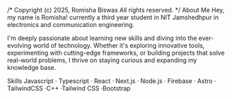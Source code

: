 /* 
  Copyright (c) 2025, Romisha Biswas
  All rights reserved.
  */
About Me
Hey, my name is Romisha! currently a third year student in NIT Jamshedhpur in electronics and communication engineering. 

I'm deeply passionate about learning new skills and diving into the ever-evolving world of technology. Whether it's exploring innovative tools, experimenting with cutting-edge frameworks, or building projects that solve real-world problems, I thrive on staying curious and expanding my knowledge base.  

Skills
Javascript · Typescript · React · Next.js · Node.js · Firebase · Astro · TailwindCSS ·C++ ·Tailwind CSS ·Bootstrap
